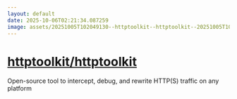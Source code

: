 ```yaml
---
layout: default
date: 2025-10-06T02:21:34.087259
image: assets/20251005T102049130--httptoolkit--httptoolkit--20251005T103311120--cropped.png
---
```


# [httptoolkit/httptoolkit](https://github.com/httptoolkit/httptoolkit)

Open-source tool to intercept, debug, and rewrite HTTP(S) traffic on any platform

